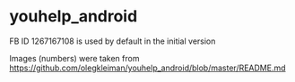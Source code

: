 youhelp_android
===============
FB ID 1267167108 is used by default in the initial version

Images (numbers) were taken from https://github.com/olegkleiman/youhelp_android/blob/master/README.md

